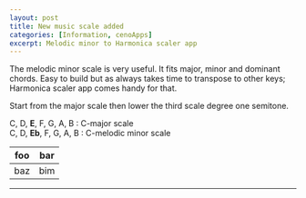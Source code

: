 ```yaml
---
layout: post
title: New music scale added
categories: [Information, cenoApps]
excerpt: Melodic minor to Harmonica scaler app
---
```


The melodic minor scale is very useful. It fits major, minor and dominant chords. 
Easy to build but as always takes time to transpose to other keys; Harmonica scaler app comes handy for that. 

Start from the major scale then lower the third scale degree one semitone. 

C, D, **E**, F, G, A, B : C-major scale  
C, D, **Eb**, F, G, A, B : C-melodic minor scale  


| foo | bar |
| --- | --- |
| baz | bim |

---------------------------------------
